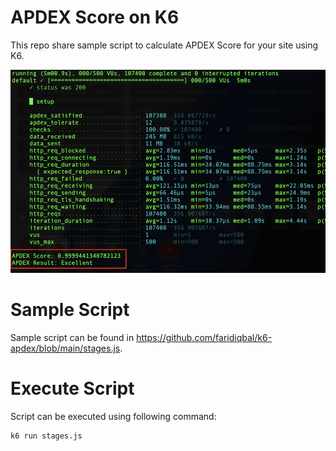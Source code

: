 # APDEX Score on K6
This repo share sample script to calculate APDEX Score for your site using K6.

![K6 result with APDEX score](screenshot_k6apdex.png)

# Sample Script
Sample script can be found in https://github.com/faridiqbal/k6-apdex/blob/main/stages.js.

# Execute Script
Script can be executed using following command:
```
k6 run stages.js
```
